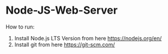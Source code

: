 # Node-JS-Web-Server

How to run:

1. Install Node.js LTS Version from here https://nodejs.org/en/
2. Install git from here https://git-scm.com/
